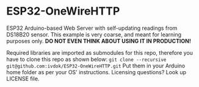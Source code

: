 # ESP32-OneWireHTTP
ESP32 Arduino-based Web Server with self-updating readings from DS18B20 sensor.
This example is very coarse, and meant for learning purposes only.
**DO NOT EVEN THINK ABOUT USING IT IN PRODUCTION!**

Required libraries are imported as submodules for this repo, therefore you have to clone this repo as shown below:
`git clone --recursive git@github.com:ivdok/ESP32-OneWireHTTP.git`
Put them in your Arduino home folder as per your OS' instructions.
Licensing questions? Look up LICENSE file.

